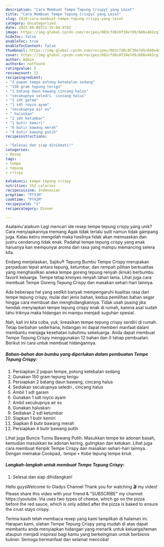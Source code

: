 ```yaml
---
description: "Cara Membuat Tempe Tepung Crispy{ yang Lezat"
title: "Cara Membuat Tempe Tepung Crispy{ yang Lezat"
slug: 2419-cara-membuat-tempe-tepung-crispy-yang-lezat
category: Uncategorized
date: 2023-06-06T21:35:04.978Z
image: https://img-global.cpcdn.com/recipes/083cfd8c0f39e7d9/680x482cq70/tempe-tepung-crispy-foto-resep-utama.jpg
hideToc: false
enableToc: true
enableTocContent: false
thumbnail: https://img-global.cpcdn.com/recipes/083cfd8c0f39e7d9/680x482cq70/tempe-tepung-crispy-foto-resep-utama.jpg
cover: https://img-global.cpcdn.com/recipes/083cfd8c0f39e7d9/680x482cq70/tempe-tepung-crispy-foto-resep-utama.jpg
author: Admin
authorAv: notfound
ratingvalue: 5
reviewcount: 22
recipeingredient:
- "2 papan tempe potong ketebalan sedang"
- "150 gram tepung terigu"
- "2 batang daun bawang cincang halus"
- "secukupnya seledri  cincang halus"
- "1 sdt garam"
- "1 sdt royco ayam"
- "secukupnya air es"
- " haluskan"
- "2 sdt ketumbar"
- "1 butir kemiri"
- "6 butir bawang merah"
- "4 butir bawang putih"
recipeinstructions:

- "Selesai dan siap dinikmati!"
categories:
- Resep
tags:
- tempe
- tepung
- crispy

katakunci: tempe tepung crispy 
nutrition: 252 calories
recipecuisine: Indonesian
preptime: "PT31M"
cooktime: "PT42M"
recipeyield: "2"
recipecategory: Dinner

---
```



Asalamu'alaikum Lagi mencari ide resep tempe tepung crispy yang unik? Cara menyiapkannya memang Agak tidak terlalu sulit namun tidak gampang juga. Kalau keliru mengolah maka hasilnya tidak akan memuaskan dan justru cenderung tidak enak. Padahal tempe tepung crispy yang enak harusnya kan mempunyai aroma dan rasa yang mampu memancing selera kita.


Endang menjelaskan, Sajiku® Tepung Bumbu Tempe Crispy merupakan perpaduan tepat antara tepung, ketumbar, dan rempah pilihan berkualitas yang menghasilkan aneka tempe goreng tepung renyah (kriuk) berbumbu favorit keluarga. Tempe tetap krenyes renyah tahan lama. Lihat juga cara membuat Tempe Goreng Tepung Crispy dan masakan sehari-hari lainnya.

Ada beberapa hal yang sedikit banyak mempengaruhi kualitas rasa dari tempe tepung crispy, mulai dari jenis bahan, kedua pemilihan bahan segar hingga cara membuat dan menghidangkannya. Tidak usah pusing jika hendak menyiapkan tempe tepung crispy enak di rumah, karena asal sudah tahu triknya maka hidangan ini mampu menjadi suguhan spesial.


Nah, kali ini kita coba, yuk, kreasikan tempe tepung crispy sendiri di rumah. Tetap berbahan sederhana, hidangan ini dapat memberi manfaat dalam membantu menjaga kesehatan tubuhmu sekeluarga. Anda dapat membuat Tempe Tepung Crispy menggunakan 12 bahan dan 0 tahap pembuatan. Berikut ini cara untuk membuat hidangannya.

<!--inarticleads1-->

##### Bahan-bahan dan bumbu yang diperlukan dalam pembuatan Tempe Tepung Crispy:

1. Persiapkan 2 papan tempe, potong ketebalan sedang
1. Gunakan 150 gram tepung terigu
1. Persiapkan 2 batang daun bawang, cincang halus
1. Sediakan secukupnya seledri , cincang halus
1. Ambil 1 sdt garam
1. Gunakan 1 sdt royco ayam
1. Ambil secukupnya air es
1. Gunakan  haluskan:
1. Sediakan 2 sdt ketumbar
1. Siapkan 1 butir kemiri
1. Siapkan 6 butir bawang merah
1. Persiapkan 4 butir bawang putih


Lihat juga Buncis Tumis Bawang Putih. Masukkan tempe ke adonan basah, kemudian masukkan ke adonan kering, gulingkan dan ketukan. Lihat juga cara membuat Keripik Tempe Crispy dan masakan sehari-hari lainnya. Dengan memakai Cookpad,. tempe • Kobe tepung tempe kriuk . 

<!--inarticleads2-->

##### Langkah-langkah untuk membuat Tempe Tepung Crispy:


1. Selesai dan siap dihidangkan!

Hello guysWelcome to Gladys Channel Thank you for watching 🎬 my video! Please share this video with your friend &amp; &#34;SUBSCRIBE&#34; my channel: https://youtube. Via uses two types of cheese, which go on the pizza before the red sauce, which is only added after the pizza is baked to ensure the crust stays crispy. 

Terima kasih telah membaca resep yang kami tampilkan di halaman ini. Harapan kami, olahan Tempe Tepung Crispy yang mudah di atas dapat membantu anda menyiapkan hidangan yang menarik untuk keluarga/teman ataupun menjadi inspirasi bagi kamu yang berkeinginan untuk berbisnis kuliner. Semoga bermanfaat dan selamat mencoba!
